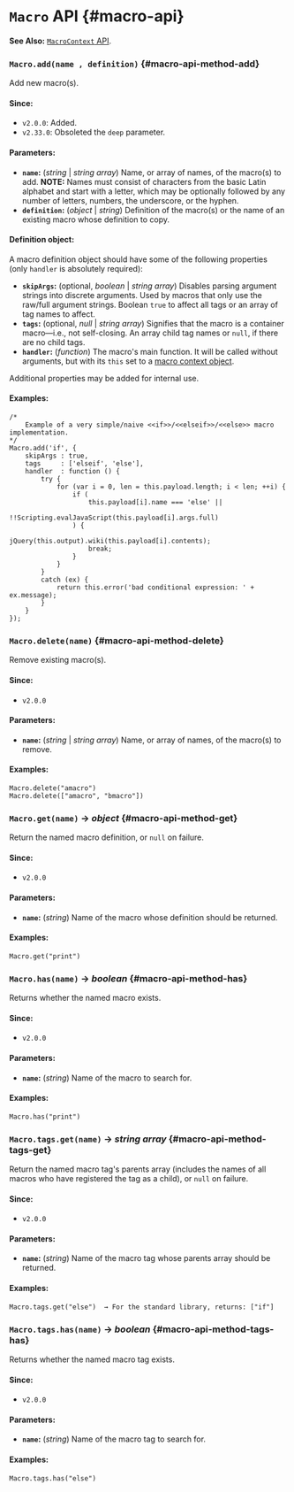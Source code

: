 <!-- ***********************************************************************************************
	Macro API
************************************************************************************************ -->
# `Macro` API {#macro-api}

<p role="note" class="see"><b>See Also:</b>
<a href="#macrocontext-api"><code>MacroContext</code> API</a>.
</p>

<!-- *********************************************************************** -->

### `Macro.add(name , definition)` {#macro-api-method-add}

Add new macro(s).

#### Since:

* `v2.0.0`: Added.
* `v2.33.0`: Obsoleted the `deep` parameter.

#### Parameters:

* **`name`:** (*string* | *string array*) Name, or array of names, of the macro(s) to add.  **NOTE:** Names must consist of characters from the basic Latin alphabet and start with a letter, which may be optionally followed by any number of letters, numbers, the underscore, or the hyphen.
* **`definition`:** (*object* | *string*) Definition of the macro(s) or the name of an existing macro whose definition to copy.

#### Definition object:

A macro definition object should have some of the following properties (only `handler` is absolutely required):

* **`skipArgs`:** (optional, *boolean* | *string array*) Disables parsing argument strings into discrete arguments.  Used by macros that only use the raw/full argument strings.  Boolean `true` to affect all tags or an array of tag names to affect.
* **`tags`:** (optional, *null* | *string array*) Signifies that the macro is a container macro—i.e., not self-closing.  An array child tag names or `null`, if there are no child tags.
* **`handler`:** (*function*) The macro's main function.  It will be called without arguments, but with its `this` set to a [macro context object](#macrocontext-api).

Additional properties may be added for internal use.

#### Examples:

```
/*
	Example of a very simple/naive <<if>>/<<elseif>>/<<else>> macro implementation.
*/
Macro.add('if', {
	skipArgs : true,
	tags     : ['elseif', 'else'],
	handler  : function () {
		try {
			for (var i = 0, len = this.payload.length; i < len; ++i) {
				if (
					this.payload[i].name === 'else' ||
					!!Scripting.evalJavaScript(this.payload[i].args.full)
				) {
					jQuery(this.output).wiki(this.payload[i].contents);
					break;
				}
			}
		}
		catch (ex) {
			return this.error('bad conditional expression: ' + ex.message);
		}
	}
});
```

<!-- *********************************************************************** -->

### `Macro.delete(name)` {#macro-api-method-delete}

Remove existing macro(s).

#### Since:

* `v2.0.0`

#### Parameters:

* **`name`:** (*string* | *string array*) Name, or array of names, of the macro(s) to remove.

#### Examples:

```
Macro.delete("amacro")
Macro.delete(["amacro", "bmacro"])
```

<!-- *********************************************************************** -->

### `Macro.get(name)` → *object* {#macro-api-method-get}

Return the named macro definition, or `null` on failure.

#### Since:

* `v2.0.0`

#### Parameters:

* **`name`:** (*string*) Name of the macro whose definition should be returned.

#### Examples:

```
Macro.get("print")
```

<!-- *********************************************************************** -->

### `Macro.has(name)` → *boolean* {#macro-api-method-has}

Returns whether the named macro exists.

#### Since:

* `v2.0.0`

#### Parameters:

* **`name`:** (*string*) Name of the macro to search for.

#### Examples:

```
Macro.has("print")
```

<!-- *********************************************************************** -->

### `Macro.tags.get(name)` → *string array* {#macro-api-method-tags-get}

Return the named macro tag's parents array (includes the names of all macros who have registered the tag as a child), or `null` on failure.

#### Since:

* `v2.0.0`

#### Parameters:

* **`name`:** (*string*) Name of the macro tag whose parents array should be returned.

#### Examples:

```
Macro.tags.get("else")  → For the standard library, returns: ["if"]
```

<!-- *********************************************************************** -->

### `Macro.tags.has(name)` → *boolean* {#macro-api-method-tags-has}

Returns whether the named macro tag exists.

#### Since:

* `v2.0.0`

#### Parameters:

* **`name`:** (*string*) Name of the macro tag to search for.

#### Examples:

```
Macro.tags.has("else")
```

